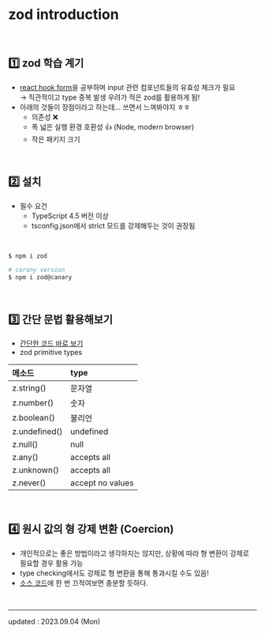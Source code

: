 # zod introduction

<br />

## 1️⃣ zod 학습 계기

- <a href="https://www.react-hook-form.com/">react hook form</a>을 공부하며 input 관련 컴포넌트들의 유효성 체크가 필요 <br/>
  → 직관적이고 type 중복 발생 우려가 적은 zod를 활용하게 됨!
- 아래의 것들이 장점이라고 하는데... 쓰면서 느껴봐야지 ㅎㅎ
  - 의존성 ❌
  - 폭 넓은 실행 환경 호환성 👍 (Node, modern browser)
  - 작은 패키지 크기

<br />

## 2️⃣ 설치

- 필수 요건
  - TypeScript 4.5 버전 이상
  - tsconfig.json에서 strict 모드를 강제해두는 것이 권장됨

<br />

```bash
$ npm i zod

# carany version
$ npm i zod@canary
```

<br />

## 3️⃣ 간단 문법 활용해보기

- <a href="./basic.ts">간단한 코드 바로 보기</a>
- zod primitive types

| 메소드        | type             |
| :------------ | :--------------- |
| z.string()    | 문자열           |
| z.number()    | 숫자             |
| z.boolean()   | 불리언           |
| z.undefined() | undefined        |
| z.null()      | null             |
| z.any()       | accepts all      |
| z.unknown()   | accepts all      |
| z.never()     | accept no values |

<br />

## 4️⃣ 원시 값의 형 강제 변환 (Coercion)

- 개인적으로는 좋은 방법이라고 생각하지는 않지만, 상황에 따라 형 변환이 강제로 필요할 경우 활용 가능
- type checking에서도 강제로 형 변환을 통해 통과시킬 수도 있음!
- <a href="./coericon.ts">소스 코드</a>에 한 번 끄적여보면 충분할 듯하다.

<br />

<hr />

updated : 2023.09.04 (Mon)

